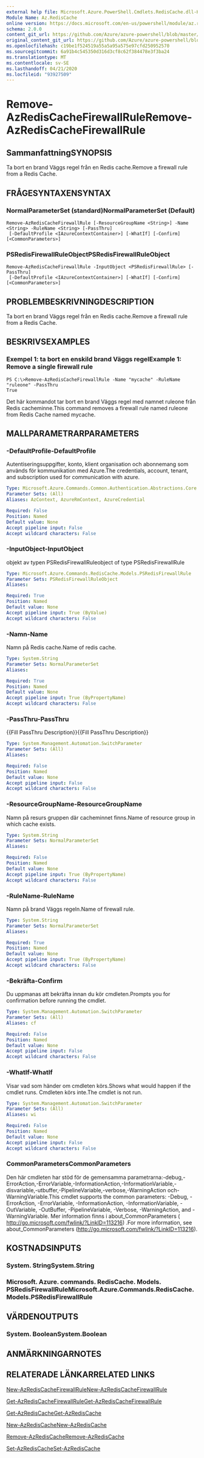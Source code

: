 ```yaml
---
external help file: Microsoft.Azure.PowerShell.Cmdlets.RedisCache.dll-Help.xml
Module Name: Az.RedisCache
online version: https://docs.microsoft.com/en-us/powershell/module/az.rediscache/remove-azrediscachefirewallrule
schema: 2.0.0
content_git_url: https://github.com/Azure/azure-powershell/blob/master/src/RedisCache/RedisCache/help/Remove-AzRedisCacheFirewallRule.md
original_content_git_url: https://github.com/Azure/azure-powershell/blob/master/src/RedisCache/RedisCache/help/Remove-AzRedisCacheFirewallRule.md
ms.openlocfilehash: c19be1f524519a55a5a95a575e97cfd250952570
ms.sourcegitcommit: 6a91b4c545350d316d3cf8c62f384478e3f3ba24
ms.translationtype: MT
ms.contentlocale: sv-SE
ms.lasthandoff: 04/21/2020
ms.locfileid: "93927509"
---
```

# <span data-ttu-id="e4722-101">Remove-AzRedisCacheFirewallRule</span><span class="sxs-lookup"><span data-stu-id="e4722-101">Remove-AzRedisCacheFirewallRule</span></span>

## <span data-ttu-id="e4722-102">Sammanfattning</span><span class="sxs-lookup"><span data-stu-id="e4722-102">SYNOPSIS</span></span>
<span data-ttu-id="e4722-103">Ta bort en brand Väggs regel från en Redis cache.</span><span class="sxs-lookup"><span data-stu-id="e4722-103">Remove a firewall rule from a Redis Cache.</span></span>

## <span data-ttu-id="e4722-104">FRÅGESYNTAXEN</span><span class="sxs-lookup"><span data-stu-id="e4722-104">SYNTAX</span></span>

### <span data-ttu-id="e4722-105">NormalParameterSet (standard)</span><span class="sxs-lookup"><span data-stu-id="e4722-105">NormalParameterSet (Default)</span></span>
```
Remove-AzRedisCacheFirewallRule [-ResourceGroupName <String>] -Name <String> -RuleName <String> [-PassThru]
 [-DefaultProfile <IAzureContextContainer>] [-WhatIf] [-Confirm] [<CommonParameters>]
```

### <span data-ttu-id="e4722-106">PSRedisFirewallRuleObject</span><span class="sxs-lookup"><span data-stu-id="e4722-106">PSRedisFirewallRuleObject</span></span>
```
Remove-AzRedisCacheFirewallRule -InputObject <PSRedisFirewallRule> [-PassThru]
 [-DefaultProfile <IAzureContextContainer>] [-WhatIf] [-Confirm] [<CommonParameters>]
```

## <span data-ttu-id="e4722-107">PROBLEMBESKRIVNING</span><span class="sxs-lookup"><span data-stu-id="e4722-107">DESCRIPTION</span></span>
<span data-ttu-id="e4722-108">Ta bort en brand Väggs regel från en Redis cache.</span><span class="sxs-lookup"><span data-stu-id="e4722-108">Remove a firewall rule from a Redis Cache.</span></span>

## <span data-ttu-id="e4722-109">BESKRIVS</span><span class="sxs-lookup"><span data-stu-id="e4722-109">EXAMPLES</span></span>

### <span data-ttu-id="e4722-110">Exempel 1: ta bort en enskild brand Väggs regel</span><span class="sxs-lookup"><span data-stu-id="e4722-110">Example 1: Remove a single firewall rule</span></span>
```
PS C:\>Remove-AzRedisCacheFirewallRule -Name "mycache" -RuleName "ruleone" -PassThru
True
```

<span data-ttu-id="e4722-111">Det här kommandot tar bort en brand Väggs regel med namnet ruleone från Redis cacheminne.</span><span class="sxs-lookup"><span data-stu-id="e4722-111">This command removes a firewall rule named ruleone from Redis Cache named mycache.</span></span> 

## <span data-ttu-id="e4722-112">MALLPARAMETRAR</span><span class="sxs-lookup"><span data-stu-id="e4722-112">PARAMETERS</span></span>

### <span data-ttu-id="e4722-113">-DefaultProfile</span><span class="sxs-lookup"><span data-stu-id="e4722-113">-DefaultProfile</span></span>
<span data-ttu-id="e4722-114">Autentiseringsuppgifter, konto, klient organisation och abonnemang som används för kommunikation med Azure.</span><span class="sxs-lookup"><span data-stu-id="e4722-114">The credentials, account, tenant, and subscription used for communication with azure.</span></span>

```yaml
Type: Microsoft.Azure.Commands.Common.Authentication.Abstractions.Core.IAzureContextContainer
Parameter Sets: (All)
Aliases: AzContext, AzureRmContext, AzureCredential

Required: False
Position: Named
Default value: None
Accept pipeline input: False
Accept wildcard characters: False
```

### <span data-ttu-id="e4722-115">-InputObject</span><span class="sxs-lookup"><span data-stu-id="e4722-115">-InputObject</span></span>
<span data-ttu-id="e4722-116">objekt av typen PSRedisFirewallRule</span><span class="sxs-lookup"><span data-stu-id="e4722-116">object of type PSRedisFirewallRule</span></span>

```yaml
Type: Microsoft.Azure.Commands.RedisCache.Models.PSRedisFirewallRule
Parameter Sets: PSRedisFirewallRuleObject
Aliases:

Required: True
Position: Named
Default value: None
Accept pipeline input: True (ByValue)
Accept wildcard characters: False
```

### <span data-ttu-id="e4722-117">-Namn</span><span class="sxs-lookup"><span data-stu-id="e4722-117">-Name</span></span>
<span data-ttu-id="e4722-118">Namn på Redis cache.</span><span class="sxs-lookup"><span data-stu-id="e4722-118">Name of redis cache.</span></span>

```yaml
Type: System.String
Parameter Sets: NormalParameterSet
Aliases:

Required: True
Position: Named
Default value: None
Accept pipeline input: True (ByPropertyName)
Accept wildcard characters: False
```

### <span data-ttu-id="e4722-119">-PassThru</span><span class="sxs-lookup"><span data-stu-id="e4722-119">-PassThru</span></span>
<span data-ttu-id="e4722-120">{{Fill PassThru Description}}</span><span class="sxs-lookup"><span data-stu-id="e4722-120">{{Fill PassThru Description}}</span></span>

```yaml
Type: System.Management.Automation.SwitchParameter
Parameter Sets: (All)
Aliases:

Required: False
Position: Named
Default value: None
Accept pipeline input: False
Accept wildcard characters: False
```

### <span data-ttu-id="e4722-121">-ResourceGroupName</span><span class="sxs-lookup"><span data-stu-id="e4722-121">-ResourceGroupName</span></span>
<span data-ttu-id="e4722-122">Namn på resurs gruppen där cacheminnet finns.</span><span class="sxs-lookup"><span data-stu-id="e4722-122">Name of resource group in which cache exists.</span></span>

```yaml
Type: System.String
Parameter Sets: NormalParameterSet
Aliases:

Required: False
Position: Named
Default value: None
Accept pipeline input: True (ByPropertyName)
Accept wildcard characters: False
```

### <span data-ttu-id="e4722-123">-RuleName</span><span class="sxs-lookup"><span data-stu-id="e4722-123">-RuleName</span></span>
<span data-ttu-id="e4722-124">Namn på brand Väggs regeln.</span><span class="sxs-lookup"><span data-stu-id="e4722-124">Name of firewall rule.</span></span>

```yaml
Type: System.String
Parameter Sets: NormalParameterSet
Aliases:

Required: True
Position: Named
Default value: None
Accept pipeline input: True (ByPropertyName)
Accept wildcard characters: False
```

### <span data-ttu-id="e4722-125">-Bekräfta</span><span class="sxs-lookup"><span data-stu-id="e4722-125">-Confirm</span></span>
<span data-ttu-id="e4722-126">Du uppmanas att bekräfta innan du kör cmdleten.</span><span class="sxs-lookup"><span data-stu-id="e4722-126">Prompts you for confirmation before running the cmdlet.</span></span>

```yaml
Type: System.Management.Automation.SwitchParameter
Parameter Sets: (All)
Aliases: cf

Required: False
Position: Named
Default value: None
Accept pipeline input: False
Accept wildcard characters: False
```

### <span data-ttu-id="e4722-127">-WhatIf</span><span class="sxs-lookup"><span data-stu-id="e4722-127">-WhatIf</span></span>
<span data-ttu-id="e4722-128">Visar vad som händer om cmdleten körs.</span><span class="sxs-lookup"><span data-stu-id="e4722-128">Shows what would happen if the cmdlet runs.</span></span>
<span data-ttu-id="e4722-129">Cmdleten körs inte.</span><span class="sxs-lookup"><span data-stu-id="e4722-129">The cmdlet is not run.</span></span>

```yaml
Type: System.Management.Automation.SwitchParameter
Parameter Sets: (All)
Aliases: wi

Required: False
Position: Named
Default value: None
Accept pipeline input: False
Accept wildcard characters: False
```

### <span data-ttu-id="e4722-130">CommonParameters</span><span class="sxs-lookup"><span data-stu-id="e4722-130">CommonParameters</span></span>
<span data-ttu-id="e4722-131">Den här cmdleten har stöd för de gemensamma parametrarna:-debug,-ErrorAction,-ErrorVariable,-InformationAction,-InformationVariable,-disvariable,-utbuffer,-PipelineVariable,-verbose,-WarningAction och-WarningVariable.</span><span class="sxs-lookup"><span data-stu-id="e4722-131">This cmdlet supports the common parameters: -Debug, -ErrorAction, -ErrorVariable, -InformationAction, -InformationVariable, -OutVariable, -OutBuffer, -PipelineVariable, -Verbose, -WarningAction, and -WarningVariable.</span></span> <span data-ttu-id="e4722-132">Mer information finns i about_CommonParameters ( http://go.microsoft.com/fwlink/?LinkID=113216) .</span><span class="sxs-lookup"><span data-stu-id="e4722-132">For more information, see about_CommonParameters (http://go.microsoft.com/fwlink/?LinkID=113216).</span></span>

## <span data-ttu-id="e4722-133">KOSTNADS</span><span class="sxs-lookup"><span data-stu-id="e4722-133">INPUTS</span></span>

### <span data-ttu-id="e4722-134">System. String</span><span class="sxs-lookup"><span data-stu-id="e4722-134">System.String</span></span>

### <span data-ttu-id="e4722-135">Microsoft. Azure. commands. RedisCache. Models. PSRedisFirewallRule</span><span class="sxs-lookup"><span data-stu-id="e4722-135">Microsoft.Azure.Commands.RedisCache.Models.PSRedisFirewallRule</span></span>

## <span data-ttu-id="e4722-136">VÄRDEN</span><span class="sxs-lookup"><span data-stu-id="e4722-136">OUTPUTS</span></span>

### <span data-ttu-id="e4722-137">System. Boolean</span><span class="sxs-lookup"><span data-stu-id="e4722-137">System.Boolean</span></span>

## <span data-ttu-id="e4722-138">ANMÄRKNINGAR</span><span class="sxs-lookup"><span data-stu-id="e4722-138">NOTES</span></span>

## <span data-ttu-id="e4722-139">RELATERADE LÄNKAR</span><span class="sxs-lookup"><span data-stu-id="e4722-139">RELATED LINKS</span></span>

[<span data-ttu-id="e4722-140">New-AzRedisCacheFirewallRule</span><span class="sxs-lookup"><span data-stu-id="e4722-140">New-AzRedisCacheFirewallRule</span></span>](./New-AzRedisCacheFirewallRule.md)

[<span data-ttu-id="e4722-141">Get-AzRedisCacheFirewallRule</span><span class="sxs-lookup"><span data-stu-id="e4722-141">Get-AzRedisCacheFirewallRule</span></span>](./Get-AzRedisCacheFirewallRule.md)

[<span data-ttu-id="e4722-142">Get-AzRedisCache</span><span class="sxs-lookup"><span data-stu-id="e4722-142">Get-AzRedisCache</span></span>](./Get-AzRedisCache.md)

[<span data-ttu-id="e4722-143">New-AzRedisCache</span><span class="sxs-lookup"><span data-stu-id="e4722-143">New-AzRedisCache</span></span>](./New-AzRedisCache.md)

[<span data-ttu-id="e4722-144">Remove-AzRedisCache</span><span class="sxs-lookup"><span data-stu-id="e4722-144">Remove-AzRedisCache</span></span>](./Remove-AzRedisCache.md)

[<span data-ttu-id="e4722-145">Set-AzRedisCache</span><span class="sxs-lookup"><span data-stu-id="e4722-145">Set-AzRedisCache</span></span>](./Set-AzRedisCache.md)